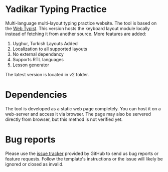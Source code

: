 # Yadikar Typing Practice
Multi-language multi-layout typing practice website. The tool is based on the [Web Typist](https://github.com/OneDeadKey/webtypist). This version hosts the keyboard layout module locally instead of fetching it from another source. More features are added:
1. Uyghur, Turkish Layouts Added
2. Localization to all supported layouts
3. No external dependancy
4. Supports RTL languages
5. Lesson generator

The latest version is located in v2 folder.

# Dependencies
The tool is developed as a static web page completely. You can host it on a web-server and access it via browser. The page may also be servered directly from browser, but this method is not verified yet.

# Bug reports
Please use the [issue tracker](https://github.com/Yadikar-Cloud/Yadikar-Typest/issues) provided by GitHub to send us bug reports or feature requests. Follow the template's instructions or the issue will likely be ignored or closed as invalid.
